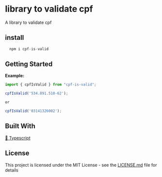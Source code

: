 <h1>library to validate cpf</h1>

<p align="left">
  A library to validate cpf
</p>

## install

~~~javascript
  npm i cpf-is-valid
~~~
## Getting Started

<b>Example:</b>

~~~javascript
import { cpfIsValid } from "cpf-is-valid";

cpfIsValid('534.891.510-62');

or 

cpfIsValid('03141326002');
~~~

## Built With

<p align="left">
    <a href="https://www.typescriptlang.org/">🔗 Typescript</a>
</p>

## License

This project is licensed under the MIT License - see the [LICENSE.md](LICENSE.md) file for details
